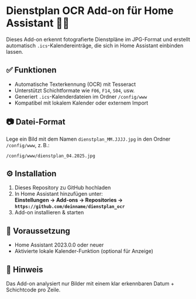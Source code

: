 # Dienstplan OCR Add-on für Home Assistant 📅🧠

Dieses Add-on erkennt fotografierte Dienstpläne im JPG-Format und erstellt automatisch `.ics`-Kalendereinträge, die sich in Home Assistant einbinden lassen.

## ✅ Funktionen

- Automatische Texterkennung (OCR) mit Tesseract
- Unterstützt Schichtformate wie `F06`, `F14`, `S04`, usw.
- Generiert `.ics`-Kalenderdateien im Ordner `/config/www`
- Kompatibel mit lokalem Kalender oder externem Import

## 📷 Datei-Format

Lege ein Bild mit dem Namen `dienstplan_MM.JJJJ.jpg` in den Ordner `/config/www`, z. B.:

```
/config/www/dienstplan_04.2025.jpg
```

## ⚙️ Installation

1. Dieses Repository zu GitHub hochladen
2. In Home Assistant hinzufügen unter:  
   **Einstellungen → Add-ons → Repositories → `https://github.com/deinname/dienstplan_ocr`**
3. Add-on installieren & starten

## 📌 Voraussetzung

- Home Assistant 2023.0.0 oder neuer
- Aktivierte lokale Kalender-Funktion (optional für Anzeige)

## 🧠 Hinweis

Das Add-on analysiert nur Bilder mit einem klar erkennbaren Datum + Schichtcode pro Zeile.
